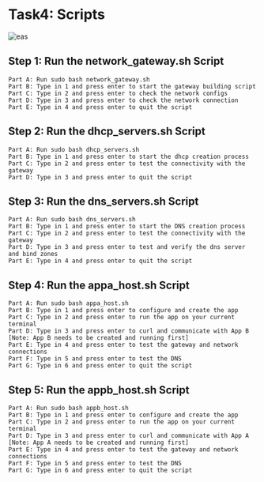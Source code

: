 # Task4: Scripts
![eas](https://static.wixstatic.com/media/4fb44a_bae8013f0855497fbdc6e065b5eaaa28~mv2.png/v1/fit/w_2500,h_1330,al_c/4fb44a_bae8013f0855497fbdc6e065b5eaaa28~mv2.png)

## Step 1: Run the network_gateway.sh Script
    Part A: Run sudo bash network_gateway.sh
    Part B: Type in 1 and press enter to start the gateway building script
    Part C: Type in 2 and press enter to check the network configs
    Part D: Type in 3 and press enter to check the network connection
    Part E: Type in 4 and press enter to quit the script

## Step 2: Run the dhcp_servers.sh Script
    Part A: Run sudo bash dhcp_servers.sh
    Part B: Type in 1 and press enter to start the dhcp creation process
    Part C: Type in 2 and press enter to test the connectivity with the gateway
    Part D: Type in 3 and press enter to quit the script

## Step 3: Run the dns_servers.sh Script
    Part A: Run sudo bash dns_servers.sh
    Part B: Type in 1 and press enter to start the DNS creation process
    Part C: Type in 2 and press enter to test the connectivity with the gateway
    Part D: Type in 3 and press enter to test and verify the dns server and bind zones
    Part E: Type in 4 and press enter to quit the script

## Step 4: Run the appa_host.sh Script
    Part A: Run sudo bash appa_host.sh
    Part B: Type in 1 and press enter to configure and create the app
    Part C: Type in 2 and press enter to run the app on your current terminal
    Part D: Type in 3 and press enter to curl and communicate with App B [Note: App B needs to be created and running first]
    Part E: Type in 4 and press enter to test the gateway and network connections
    Part F: Type in 5 and press enter to test the DNS
    Part G: Type in 6 and press enter to quit the script

## Step 5: Run the appb_host.sh Script
    Part A: Run sudo bash appb_host.sh
    Part B: Type in 1 and press enter to configure and create the app
    Part C: Type in 2 and press enter to run the app on your current terminal
    Part D: Type in 3 and press enter to curl and communicate with App A [Note: App A needs to be created and running first]
    Part E: Type in 4 and press enter to test the gateway and network connections
    Part F: Type in 5 and press enter to test the DNS
    Part G: Type in 6 and press enter to quit the script
    
